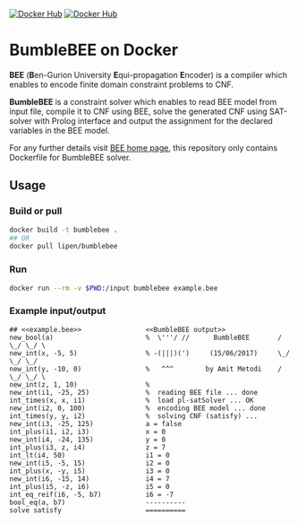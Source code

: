 [![Docker Hub](https://img.shields.io/badge/docker-latest-blue.svg)](https://hub.docker.com/r/lipen/bumblebee)
[![Docker Hub](https://images.microbadger.com/badges/image/lipen/bumblebee.svg)](https://hub.docker.com/r/lipen/bumblebee)

# BumbleBEE on Docker

**BEE** (**B**en-Gurion University **E**qui-propagation **E**ncoder) is a compiler which enables to encode finite domain constraint problems to CNF.

**BumbleBEE** is a constraint solver which enables to read BEE model from input file, compile it to CNF using BEE, solve the generated CNF using SAT-solver with Prolog interface and output the assignment for the declared variables in the BEE model.

For any further details visit [BEE home page](http://amit.metodi.me/research/bee), this repository only contains Dockerfile for BumbleBEE solver.

## Usage

### Build or pull

```sh
docker build -t bumblebee .
## OR
docker pull lipen/bumblebee
```

### Run

```sh
docker run --rm -v $PWD:/input bumblebee example.bee
```

### Example input/output

```
## <<example.bee>>                <<BumbleBEE output>>
new_bool(a)                       %  \'''/ //      BumbleBEE       / \_/ \_/ \
new_int(x, -5, 5)                 % -(|||)(')     (15/06/2017)     \_/ \_/ \_/
new_int(y, -10, 0)                %   ^^^        by Amit Metodi    / \_/ \_/ \
new_int(z, 1, 10)                 %
new_int(i1, -25, 25)              %  reading BEE file ... done
int_times(x, x, i1)               %  load pl-satSolver ... OK
new_int(i2, 0, 100)               %  encoding BEE model ... done
int_times(y, y, i2)               %  solving CNF (satisfy) ...
new_int(i3, -25, 125)             a = false
int_plus(i1, i2, i3)              x = 0
new_int(i4, -24, 135)             y = 0
int_plus(i3, z, i4)               z = 7
int_lt(i4, 50)                    i1 = 0
new_int(i5, -5, 15)               i2 = 0
int_plus(x, -y, i5)               i3 = 0
new_int(i6, -15, 14)              i4 = 7
int_plus(i5, -z, i6)              i5 = 0
int_eq_reif(i6, -5, b7)           i6 = -7
bool_eq(a, b7)                    ----------
solve satisfy                     ==========
```
